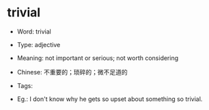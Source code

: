 # trivial

- Word: trivial

- Type: adjective
- Meaning: not important or serious; not worth considering
- Chinese: 不重要的；琐碎的；微不足道的
- Tags: 
- Eg.: I don't know why he gets so upset about something so trivial.

